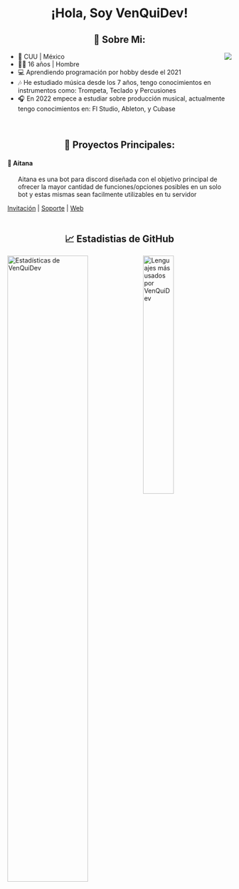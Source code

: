 <h1 id="-hola-soy-venquidev-" align="center">¡Hola, Soy VenQuiDev!</h1>

<h2 id="-sobre-mi-" align="center">🎈 Sobre Mi:</h2>
<p><a href="https://discord.com/users/447843518954602526"><img src="https://discord-cards.kurizu.repl.co/api/compact/447843518954602526?about=Me%20dicen%20la%20mera%20verga&banner=https://s2.best-wallpaper.net/wallpaper/2560x1440/1809/Some-money-dollars_2560x1440.jpg&large_image=&small_image=https://cdn.discordapp.com/attachments/1079050387060961351/1087427718808871033/images_4.jpg&hex=ffffff" align="right" /></a></p>
<ul>
<li>🐄 CUU | México</li>
<li>🧑🏻 16 años | Hombre</li>
<li>💻 Aprendiendo programación por hobby desde el 2021</li>
<li>🎶 He estudiado música desde los 7 años, tengo conocimientos en instrumentos como: Trompeta, Teclado y Percusiones</li>
<li>🎧 En 2022 empece a estudiar sobre producción musical, actualmente tengo conocimientos en:  Fl Studio, Ableton, y Cubase</li>
</ul>

<br>

<h2 id="-proyectos-principales-" align="center">💎 Proyectos Principales:</h2>

<h4 id="-aitana">🤖 Aitana</h4>
<ul>
<p>Aitana es una bot para discord diseñada con el objetivo principal de ofrecer la mayor cantidad de funciones/opciones posibles en un solo bot y estas mismas sean facilmente utilizables en tu servidor</p>
</ul>
<p><a href="https://discord.com/api/oauth2/authorize?client_id=967263754301607996&permissions=8&scope=bot%20applications.commands">Invitación</a> | <a href="https://discord.gg/Sy4uZcvvTe">Soporte</a> | <a href="https://aitana.ga/">Web</a>

<br>
<br></p>

<h2 id="-estadisticas-de-github" align="center">📈 Estadistias de GitHub</h2>
<p><img align="left" src="https://github-readme-stats.vercel.app/api?username=VenQuiDev&&show_icons=true&include_all_commits=true&title_color=fff&icon_color=79ff97&text_color=efefef&bg_color=24292e" alt="Estadísticas de VenQuiDev" width="60%"></p>
<p><img src="https://github-readme-stats.vercel.app/api/top-langs/?username=VenQuiDev&show_icons=true&hide_border=true&theme=radical" width="37%" alt="Lenguajes más usados por VenQuiDev"></p>
